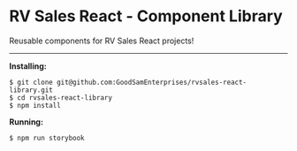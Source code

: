 # RV Sales React - Component Library

Reusable components for RV Sales React projects!

---

**Installing:**

```
$ git clone git@github.com:GoodSamEnterprises/rvsales-react-library.git
$ cd rvsales-react-library
$ npm install
```

**Running:**

```
$ npm run storybook
```

